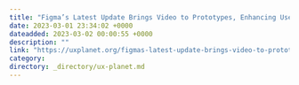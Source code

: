 ```yaml
---
title: "Figma’s Latest Update Brings Video to Prototypes, Enhancing User Experience"
date: 2023-03-01 23:34:02 +0000
dateadded: 2023-03-02 00:00:55 +0000
description: ""
link: "https://uxplanet.org/figmas-latest-update-brings-video-to-prototypes-enhancing-user-experience-2838292d54d5?source=rss----819cc2aaeee0---4"
category:
directory: _directory/ux-planet.md
---
```

